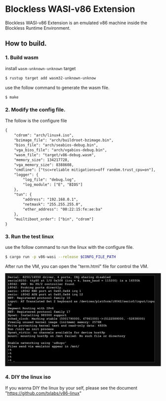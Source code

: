 # Blockless WASI-v86 Extension

Blockless WASI-v86 Extension is an emulated v86 machine inside the Blockless Runtime Environment.


## How to build.

### 1. Build wasm 

install `wasm-unknown-unknown` target

```bash
$ rustup target add wasm32-unknown-unknow
```

use the follow command  to generate the wasm file. 
```bash
$ make
```

### 2. Modify the config file.

The follow is the configure file
```
{
    "cdrom": "arch/linux4.iso",
    "bzimage_file": "arch/buildroot-bzimage.bin",
    "bios_file": "arch/seabios-debug.bin",
    "vga_bios_file": "arch/vgabios-debug.bin",
    "wasm_file": "target/v86-debug.wasm",
    "memory_size": 134217728, 
    "vga_memory_size": 8388608,
    "cmdline": ["tsc=reliable mitigations=off random.trust_cpu=on"],
    "logger": {
        "log_file": "debug.log",
        "log_module": ["E", "BIOS"]
    },
    "tun": {
        "address": "192.168.0.1",
        "netmask": "255.255.255.0",
        "ether_address": "00:22:15:fe:ae:ba"
    },
    "muiltiboot_order": ["bin", "cdrom"]
}
```

### 3. Run the test linux

use the follow command to run the linux with the configure file.

```bash
$ cargo run -p v86-wasi --release $CONFG_FILE_PATH
```

After run the VM, you can open the "term.html" file for control the VM.


![](term/Screen.png)

### 4. DIY the linux iso

If you wanna DIY the linux by your self, please see the document "https://github.com/txlabs/v86-linux"


